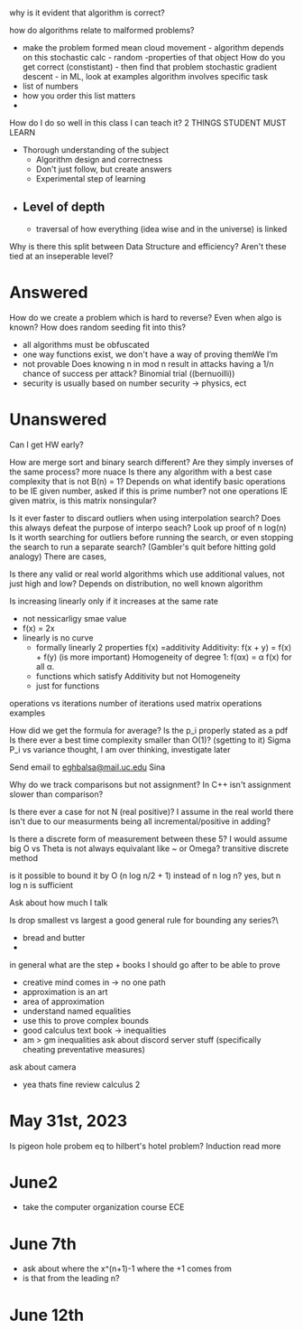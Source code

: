 ###
why is it evident that algorithm is correct?

how do algorithms relate to malformed problems?
- make the problem formed
mean cloud movement - algorithm depends on this
stochastic calc -
random -properties of that object
How do you get correct (constistant) - then find that problem
stochastic gradient descent - in ML, look at examples
algorithm involves specific task
- list of numbers
- how you order this list matters
-


How do I do so well in this class I can teach it?
2 THINGS STUDENT MUST LEARN
- Thorough understanding of the subject
    - Algorithm design and correctness
    - Don't just follow, but create answers
    - Experimental step of learning
- Level of depth
    -
    - traversal of how everything (idea wise and in the universe) is linked

Why is there this split between Data Structure and efficiency? Aren't these tied at an inseperable level?


# Answered
How do we create a problem which is hard to reverse? Even when algo is known? How does random seeding fit into this?
- all algorithms must be obfuscated
- one way functions exist, we don't have a way of proving themWe I’m
- not provable
Does knowing n in mod n result in attacks having a 1/n chance of success per attack? Binomial trial ((bernuoilli))
- security is usually based on number security -> physics, ect

# Unanswered

Can I get HW early?

How are merge sort and binary search different? Are they simply inverses of the same process?
more nuace
Is there any algorithm with a best case complexity that is not B(n) = 1?
Depends on what identify basic operations to be
IE given number, asked if this is prime number? not one operations
IE given matrix, is this matrix nonsingular?

Is it ever faster to discard outliers when using interpolation search? Does this always defeat the purpose of interpo seach?
Look up proof of n log(n)
Is it worth searching for outliers before running the search, or even stopping the search to run a separate search? (Gambler's quit before hitting gold analogy)
There are cases,


Is there any valid or real world algorithms which use additional values, not just high and low?
Depends on distribution, no well known algorithm

Is increasing linearly only if it increases at the same rate
- not nessicarligy smae value
- f(x) = 2x
- linearly is no curve
    - formally linearly 2 properties
    f(x) =additivity
    Additivity: f(x + y) = f(x) + f(y) (is more important)
    Homogeneity of degree 1: f(αx) = α f(x) for all α.
    - functions which satisfy Additivity but not Homogeneity
    - just for functions


operations vs iterations
number of iterations used
matrix operations examples


How did we get the formula for average? Is the p_i properly stated as a pdf
Is there ever a best time complexity smaller than O(1)? (sgetting to it)
Sigma P_i vs variance thought, I am over thinking, investigate later


Send email to eghbalsa@mail.uc.edu
Sina

Why do we track comparisons but not assignment? In C++ isn't assignment slower than comparison?

Is there ever a case for not N (real positive)? I assume in the real world there isn't due to our measurments being all incremental/positive in adding?

Is there a discrete form of measurement between these 5? I would assume big O vs Theta is not always equivalant like ~ or Omega?
transitive discrete method

is it possible to bound it by O (n log n/2 + 1) instead of n log n?
yes, but n log n is sufficient

Ask about how much I talk

Is drop smallest vs largest a good general rule for  bounding any series?\
- bread and butter
-
in general what are the step + books I should go after to be able to prove
- creative mind comes in -> no one path
- approximation is an art
- area of approximation
- understand named equalities
- use this to prove complex bounds
- good calculus text book -> inequalities
- am > gm inequalities
ask about discord server stuff (specifically cheating preventative measures)

ask about camera
- yea thats fine
review calculus 2

# May 31st, 2023
Is pigeon hole probem eq to hilbert's hotel problem?
Induction read more


# June2
- take the computer organization course ECE


# June 7th
- ask about where the x^(n+1)-1 where the +1 comes from
- is that from the leading n?

# June 12th
